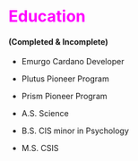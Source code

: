 # <span style="color:magenta">Education</span>

#### (Completed & Incomplete)

- Emurgo Cardano Developer

- Plutus Pioneer Program

- Prism Pioneer Program

- A.S. Science

- B.S. CIS minor in Psychology

- M.S. CSIS

